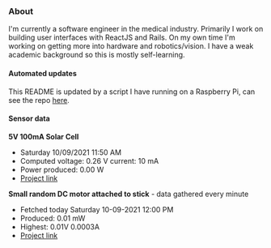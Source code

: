 ### About
I'm currently a software engineer in the medical industry. Primarily I work on building user interfaces with ReactJS and Rails. On my own time I'm working on getting more into hardware and robotics/vision. I have a weak academic background so this is mostly self-learning.

#### Automated updates
This README is updated by a script I have running on a Raspberry Pi, can see the repo [here](https://github.com/jdc-cunningham/raspi-git-repo-updater).

#### Sensor data
**5V 100mA Solar Cell**
- Saturday 10/09/2021 11:50 AM
- Computed voltage: 0.26 V current: 10 mA
- Power produced: 0.00 W
- [Project link](https://github.com/jdc-cunningham/raspisolarplotter)

**Small random DC motor attached to stick** - data gathered every minute
- Fetched today Saturday 10-09-2021 12:00 PM
- Produced: 0.01 mW
- Highest: 0.01V 0.0003A
- [Project link](https://github.com/jdc-cunningham/turbine-raspi)